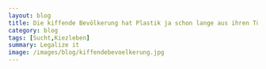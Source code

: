 ```yaml
---
layout: blog
title: Die kiffende Bevölkerung hat Plastik ja schon lange aus ihren Tüten verbannt
category: blog
tags: [Sucht,Kiezleben]  
summary: Legalize it
image: /images/blog/kiffendebevoelkerung.jpg
---
```

